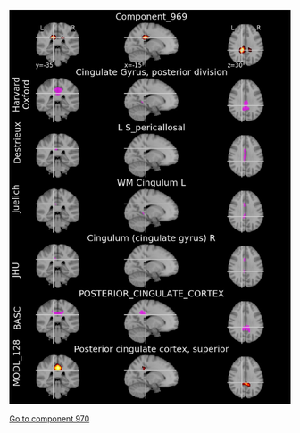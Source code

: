 


![969](preliminary/969.jpg "Component 969")

[Go to component 970](https://parietal-inria.github.io/MODL_atlas/1024/970 "Component 970")